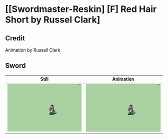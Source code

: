 # [\[Swordmaster-Reskin\] \[F\] Red Hair Short by Russel Clark]

## Credit

Animation by Russell Clark.

## Sword

| Still | Animation |
| :---: | :-------: |
| ![Sword still](./Sword_000.png) | ![Sword animation](./Sword.gif) |

